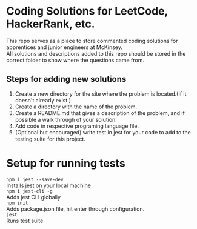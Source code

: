 # Coding Solutions for LeetCode, HackerRank, etc.

This repo serves as a place to store commented coding solutions for apprentices and junior engineers at McKinsey. <br />
All solutions and descriptions added to this repo should be stored in the correct folder to show where the questions came from.

## Steps for adding new solutions

1. Create a new directory for the site where the problem is located.(If it doesn't already exist.)
2. Create a directory with the name of the problem.
3. Create a README.md that gives a description of the problem, and if possible a walk through of your solution.
4. Add code in respective programing language file.
5. (Optional but encouraged) write test in jest for your code to add to the testing suite for this project. 

# Setup for running tests

```npm i jest --save-dev``` <br />
Installs jest on your local machine <br />
```npm i jest-cli -g``` <br />
Adds jest CLI globally <br />
```npm init``` <br />
Adds package.json file, hit enter through configuration. <br />
```jest``` <br />
Runs test suite <br />


